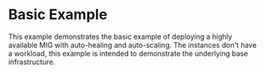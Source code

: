 Basic Example
===

This example demonstrates the basic example of deploying a highly available MIG
with auto-healing and auto-scaling.  The instances don't have a workload, this
example is intended to demonstrate the underlying base infrastructure.
